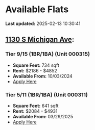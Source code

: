 # Available Flats

**Last updated:** 2025-02-13 10:30:41

## [1130 S Michigan Ave](https://1130smichigan.com/wp-json/floorplans/v1/available-units):
### Tier 9/15 (1BR/1BA) (Unit 000315)
- **Square Feet:** 734 sqft
- **Rent:** $2186 - $4852
- **Available From:** 10/03/2024
- [Apply Here](https://1130smichigan.securecafe.com/onlineleasing/eleven-thirty/oleapplication.aspx?stepname=RentalOptions&myOlePropertyId=638530&FloorPlanID=2321072&UnitID=11312749&header=1)

### Tier 5/11 (1BR/1BA) (Unit 000311)
- **Square Feet:** 641 sqft
- **Rent:** $2084 - $4931
- **Available From:** 03/29/2025
- [Apply Here](https://1130smichigan.securecafe.com/onlineleasing/eleven-thirty/oleapplication.aspx?stepname=RentalOptions&myOlePropertyId=638530&FloorPlanID=2321070&UnitID=11312586&header=1)

